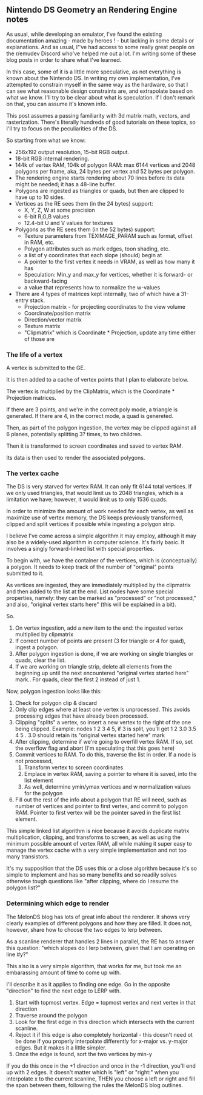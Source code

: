 ## Nintendo DS Geometry an Rendering Engine notes

As usual, while developing an emulator, I've found the existing documentation amazing - made by heroes ! - but lacking in some details or explanations. And as usual, I''ve had access to some really great people on the r/emudev Discord who've helped me out a lot. I'm writing some of these blog posts in order to share what I've learned.

In this case, some of it is a little more speculative, as not everything is known about the Nintendo DS. In writing my own implementation, I've attempted to constrain myself in the same way as the hardware, so that I can see what reasonable design constraints are, and extrapolate based on what we know. I'll try to be clear about what is speculation. If I don't remark on that, you can assume it's known info.

This post assumes a passing familiarity with 3d matrix math, vectors, and rasterization. There's literally hundreds of good tutorials on these topics, so I'll try to focus on the peculiarities of the DS. 

So starting from what we know:

* 256x192 output resolution, 15-bit RGB output.
* 18-bit RGB internal rendering.
* 144k of vertex RAM, 104k of polygon RAM: max 6144 vertices and 2048 polygons per frame, aka, 24 bytes per vertex and 52 bytes per polygon.
* The rendering engine starts rendering about 70 lines before its data might be needed; it has a 48-line buffer. 
* Polygons are ingested as triangles or quads, but then are clipped to have up to 10 sides.
* Vertices as the RE sees them (in the 24 bytes) support:
  * X, Y, Z, W at some precision
  * 6-bit R,G,B values
  * 12.4-bit U and V values for textures
* Polygons as the RE sees them (in the 52 bytes) support:
  * Texture parameters from TEXIMAGE_PARAM such as format, offset in RAM, etc.
  * Polygon attributes such as mark edges, toon shading, etc.
  * a list of y coordinates that each slope (should) begin at
  * A pointer to the first vertex it needs in VRAM, as well as how many it has
  * Speculation: Min_y and max_y for vertices, whether it is forward- or backward-facing 
  * a value that represents how to normalize the w-values
* There are 4 types of matrices kept internally, two of which have a 31-entry stack.
  * Projection matrix - for projecting coordinates to the view volume
  * Coordinate/position matrix
  * Direction/vector matrix
  * Texture matrix
  * "Clipmatrix" which is Coordinate * Projection, update any time either of those are 

### The life of a vertex
A vertex is submitted to the GE.

It is then added to a cache of vertex points that I plan to elaborate below.

The vertex is multiplied by the ClipMatrix, which is the Coordinate * Projection matrices.

If there are 3 points, and we're in the correct poly mode, a triangle is generated. If there are 4, in the correct mode, a quad is genereted.

Then, as part of the polygon ingestion, the vertex may be clipped against all 6 planes, potentially splitting 3? times, to two children.

Then it is transformed to screen coordinates and saved to vertex RAM.

Its data is then used to render the associated polygons.

### The vertex cache
The DS is very starved for vertex RAM. It can only fit 6144 total vertices. If we only used triangles, that would limit us to 2048 triangles, which is a limitation we have; however, it would limit us to only 1536 quads.

In order to minimize the amount of work needed for each vertex, as well as maximize use of vertex memory, the DS keeps previously transformed, clipped and split vertices if possible while ingesting a polygon strip.

I believe I've come across a simple algorithm it may employ, although it may also be a widely-used algorithm in computer science. It's fairly basic. It involves a singly forward-linked list with special properties.

To begin with, we have the container of the vertices, which is (conceptually) a polygon. It needs to keep track of the number of "original" points submitted to it.

As vertices are ingested, they are immediately multiplied by the clipmatrix and then added to the list at the end. List nodes have some special properties, namely: they can be marked as "processed" or "not processed," and also, "original vertex starts here" (this will be explained in a bit).

So. 

1) On vertex ingestion, add a new item to the end: the ingested vertex multiplied by clipmatrix
2) If correct number of points are present (3 for triangle or 4 for quad), ingest a polygon.
3) After polygon ingestion is done, if we are working on single triangles or quads, clear the list.
4) If we are working on triangle strip, delete all elements from the beginning up until the next encountered "original vertex started here" mark.. For quads, clear the first 2 instead of just 1.

Now, polygon ingestion looks like this:

1) Check for polygon clip & discard
2) Only clip edges where at least one vertex is unprocessed. This avoids processing edges that have already been processed.
3) Clipping "splits" a vertex, so insert a new vertex to the right of the one being clipped. Example: nodes   1 2 3 4 5, if 3 is split, you'll get 1 2 3.0 3.5 4 5 . 3.0 should retain its "original vertex started here" mark
3) After clipping, determine if we're going to overfill vertex RAM. If so, set the overflow flag and abort (I'm speculating that this goes here)
4) Commit vertices to RAM. To do this, traverse the list in order. If a node is not processed,
   1) Transform vertex to screen coordinates
   2) Emplace in vertex RAM, saving a pointer to where it is saved, into the list element
   3) As well, determine ymin/ymax vertices and w normalization values for the polygon
5) Fill out the rest of the info about a polygon that RE will need, such as number of vertices and pointer to first vertex, and commit to polygon RAM. Pointer to first vertex will be the pointer saved in the first list element.

This simple linked list algorithm is nice because it avoids duplicate matrix multiplication, clipping, and transforms to screen, as well as using the minimum possible amount of vertex RAM, all while making it super easy to manage the vertex cache with a very simple implementation and not too many transistors.

It's my supposition that the DS uses this or a close algorithm because it's so simple to implement and has so many benefits and so readily solves otherwise tough questions like "after clipping, where do I resume the polygon list?"

### Determining which edge to render
The MelonDS blog has lots of great info about the renderer. It shows very clearly examples of different polygons and how they are filled. It does not, however, share how to choose the two edges to lerp between.

As a scanline renderer that handles 2 lines in parallel, the RE has to answer this question: "which slopes do I lerp between, given that I am operating on line #y?"

This also is a very simple algorithm, that works for me, but took me an embarassing amount of time to come up with.

I'll describe it as it applies to finding one edge. Go in the opposite "direction" to find the next edge to LERP with.

1) Start with topmost vertex. Edge = topmost vertex and next vertex in that direction
2) Traverse around the polygon
3) Look for the first edge in this direction which intersects with the current scanline.
4) Reject it if this edge is also completely horizontal - this doesn't need ot be done if you properly interpolate differently for x-major vs. y-major edges. But it makes it a little simpler.
5) Once the edge is found, sort the two vertices by min-y

If you do this once in the +1 direction and once in the -1 direction, you'll end up with 2 edges. It doesn't matter which is "left" or "right:" when you interpolate x to the current scanline, THEN you choose a left or right and fill the span between them, following the rules the MelonDS blog outlines.

